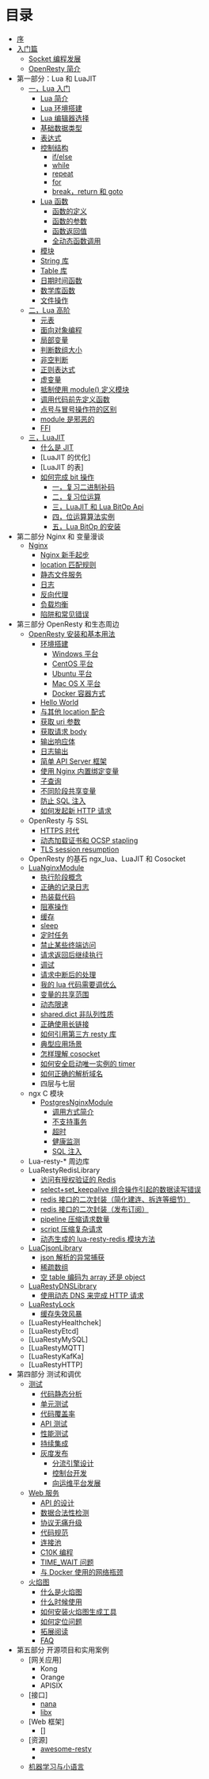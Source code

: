 # 目录

- [序](README.md)
- [入门篇](README.md)
  - [Socket 编程发展](part-0-preface/socket_evolution.md)
  - [OpenResty 简介](part-0-preface/introduction.md)
- 第一部分：Lua 和 LuaJIT
  - [一，Lua 入门](lua_base/main.md)
    - [Lua 简介](lua/brief.md)
    - [Lua 环境搭建](lua/build_env.md)
    - [Lua 编辑器选择](lua/editor.md)
    - [基础数据类型](lua/class.md)
    - [表达式](lua/operator.md)
    - [控制结构](lua/control_structrues.md)
      - [if/else](lua/if_else.md)
      - [while](lua/while.md)
      - [repeat](lua/repeat.md)
      - [for](lua/for.md)
      - [break，return 和 goto](lua/break.md)
    - [Lua 函数](lua/function_descrip.md)
      - [函数的定义](lua/function_define.md)
      - [函数的参数](lua/function_parameter.md)
      - [函数返回值](lua/function_result.md)
      - [全动态函数调用](lua/call_user_func_array.md)
    - [模块](lua/module.md)
    - [String 库](lua/string_library.md)
    - [Table 库](lua/table_library.md)
    - [日期时间函数](lua/time_date_function.md)
    - [数学库函数](lua/math_library.md)
    - [文件操作](lua/file.md)
  - [二，Lua 高阶](lua_advanced/main.md)
    - [元表](lua/metatable.md)
    - [面向对象编程](lua/object_oriented.md)
    - [局部变量](lua/local.md)
    - [判断数组大小](lua/array_size.md)
    - [非空判断](lua/not_nil.md)
    - [正则表达式](lua/re.md)
    - [虚变量](lua/dummy_var.md)
    - [抵制使用 module() 定义模块](lua/not_use_module.md)
    - [调用代码前先定义函数](lua/function_before_use.md)
    - [点号与冒号操作符的区别](lua/dot_diff.md)
    - [module 是邪恶的](lua/module_is_evil.md)
    - [FFI](lua/FFI.md)
  - [三，LuaJIT](luajit/brief.md)
    - [什么是 JIT](lua/what_jit.md)
    - [LuaJIT 的优化]
    - [LuaJIT 的表]
    - [如何完成 bit 操作](openresty/bit_brief.md)
      - [一，复习二进制补码](openresty/bit_two's_complement.md)
      - [二，复习位运算](openresty/bit_operations_review.md)
      - [三，LuaJIT 和 Lua BitOp Api](openresty/bit_LuaJIT_BitOp_Api.md)
      - [四，位运算算法实例](openresty/bit_bitwise_operation_example.md)
      - [五，Lua BitOp 的安装](openresty/bit_bitop_installation.md)
- 第二部分 Nginx 和 变量漫谈
  - [Nginx](ngx/nginx.md)
    - [Nginx 新手起步](ngx/nginx_brief.md)
    - [location 匹配规则](ngx/nginx_local_pcre.md)
    - [静态文件服务](ngx/static_file.md)
    - [日志](ngx/nginx_log.md)
    - [反向代理](ngx/reverse_proxy.md)
    - [负载均衡](ngx/balancer.md)
    - [陷阱和常见错误](ngx/pitfalls_and_common_mistakes.md)
- 第三部分 OpenResty 和生态周边
  - [OpenResty 安装和基本用法]()
    - [环境搭建](openresty/install.md)
      - [Windows 平台](openresty/install_on_windows.md)
      - [CentOS 平台](openresty/install_on_centos.md)
      - [Ubuntu 平台](openresty/install_on_ubuntu.md)
      - [Mac OS X 平台](openresty/install_osx.md)
      - [Docker 容器方式]()
    - [Hello World](openresty/helloworld.md)
    - [与其他 location 配合](openresty/work_with_location.md)
    - [获取 uri 参数](openresty/get_url_param.md)
    - [获取请求 body](openresty/get_req_body.md)
    - [输出响应体](openresty/response.md)
    - [日志输出](openresty/log_response.md)
    - [简单 API Server 框架](openresty/simple_api.md)
    - [使用 Nginx 内置绑定变量](openresty/inline_var.md)
    - [子查询](openresty/sub_request.md)
    - [不同阶段共享变量](openresty/share_var.md)
    - [防止 SQL 注入](openresty/safe_sql.md)
    - [如何发起新 HTTP 请求](openresty/how_request_http.md)
  - OpenResty 与 SSL
    - [HTTPS 时代](ssl/introduction.md)
    - [动态加载证书和 OCSP stapling](ssl/certificate.md)
    - [TLS session resumption](ssl/session_resumption.md)
  - OpenResty 的基石 ngx_lua、LuaJIT 和 Cosocket
  - [LuaNginxModule](ngx_lua.md)
    - [执行阶段概念](ngx_lua/phase.md)
    - [正确的记录日志](ngx_lua/log.md)
    - [热装载代码](ngx_lua/hot_load.md)
    - [阻塞操作](ngx_lua/block_io.md)
    - [缓存](ngx_lua/cache.md)
    - [sleep](ngx_lua/sleep.md)
    - [定时任务](ngx_lua/timer.md)
    - [禁止某些终端访问](ngx_lua/allow_deny.md)
    - [请求返回后继续执行](ngx_lua/continue_after_eof.md)
    - [调试](ngx_lua/debug.md)
    - [请求中断后的处理](ngx_lua/on_abort.md)
    - [我的 lua 代码需要调优么](ngx_lua/lua_opt.md)
    - [变量的共享范围](ngx_lua/lua-variable-scope.md)
    - [动态限速](ngx_lua/lua-limit.md)
    - [shared.dict 非队列性质](ngx_lua/shared_get_keys.md)
    - [正确使用长链接](ngx_lua/keepalive.md)
    - [如何引用第三方 resty 库](ngx_lua/how_use_third_lib.md)
    - [典型应用场景](ngx_lua/use_case.md)
    - [怎样理解 cosocket](ngx_lua/whats_cosocket.md)
    - [如何安全启动唯一实例的 timer](ngx_lua/how_one_instance_time.md)
    - [如何正确的解析域名](ngx_lua/resolve_the_domain_name.md)
    - 四层与七层
  - ngx C 模块
    - [PostgresNginxModule](postgres.md)
      - [调用方式简介](postgres/how_to_use.md)
      - [不支持事务](postgres/not_support_transaction.md)
      - [超时](postgres/timeout.md)
      - [健康监测](postgres/health_check.md)
      - [SQL 注入](postgres/sql_inject.md)
  - Lua-resty-\* 周边库
  - LuaRestyRedisLibrary
    - [访问有授权验证的 Redis](redis/auth_connect.md)
    - [select+set_keepalive 组合操作引起的数据读写错误](redis/select-keeplive.md)
    - [redis 接口的二次封装（简化建连、拆连等细节）](redis/out_package.md)
    - [redis 接口的二次封装（发布订阅）](redis/pub_sub_package.md)
    - [pipeline 压缩请求数量](redis/pipeline.md)
    - [script 压缩复杂请求](redis/script.md)
    - [动态生成的 lua-resty-redis 模块方法](redis/dynamic_redis_module_method.md)
  - [LuaCjsonLibrary](json.md)
    - [json 解析的异常捕获](json/parse_exception.md)
    - [稀疏数组](json/sparse_array.md)
    - [空 table 编码为 array 还是 object](json/array_or_object.md)
  - [LuaRestyDNSLibrary](dns/main.md)
    - [使用动态 DNS 来完成 HTTP 请求](dns/use_dynamic_dns.md)
  - [LuaRestyLock](lock.md)
    - [缓存失效风暴](lock/cache-miss-storm.md)
  - [LuaRestyHealthchek]
  - [LuaRestyEtcd]
  - [LuaRestyMySQL]
  - [LuaRestyMQTT]
  - [LuaRestyKafKa]
  - [LuaRestyHTTP]
- 第四部分 测试和调优
  - [测试](test/test.md)
    - [代码静态分析](test/static_analysis.md)
    - [单元测试](test/unittest.md)
    - [代码覆盖率](test/coverage.md)
    - [API 测试](test/apitest.md)
    - [性能测试](test/performance_test.md)
    - [持续集成](test/ci.md)
    - [灰度发布](test/abtest.md)
      - [分流引擎设计](test/1.md)
      - [控制台开发](test/2.md)
      - [向运维平台发展](test/3.md)
  - [Web 服务](web/web.md)
    - [API 的设计](web/api.md)
    - [数据合法性检测](web/check_data_valid.md)
    - [协议无痛升级](web/switch_protocol.md)
    - [代码规范](web/code_style.md)
    - [连接池](web/conn_pool.md)
    - [C10K 编程](web/c10k.md)
    - [TIME_WAIT 问题](web/time_wait.md)
    - [与 Docker 使用的网络瓶颈](web/docker.md)
  - [火焰图](flame_graph.md)
    - [什么是火焰图](flame_graph/what.md)
    - [什么时候使用](flame_graph/when.md)
    - [如何安装火焰图生成工具](flame_graph/install.md)
    - [如何定位问题](flame_graph/how.md)
    - [拓展阅读](flame_graph/other.md)
    - [FAQ](flame_graph/faq.md)
- 第五部分 开源项目和实用案例
  - [网关应用]
    - Kong
    - Orange
    - APISIX
  - [接口]
    - [nana]()
    - [libx]()
  - [Web 框架]
    - []
  - [资源]
    - [awesome-resty]()
    - []()
  - [机器学习与小语言]()
